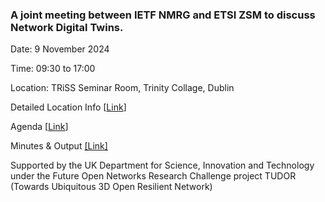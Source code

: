 ### A joint meeting between IETF NMRG and ETSI ZSM to discuss Network Digital Twins.

Date: 9 November 2024

Time: 09:30 to 17:00

Location: TRiSS Seminar Room, Trinity Collage, Dublin

Detailed Location Info [[Link](https://www.tcd.ie/triss/seminar-room/)]

Agenda [[Link](https://github.com/danielkinguk/nmrg-zsm-session/blob/main/agenda.md)]

Minutes & Output [[Link]](https://etherpad.wikimedia.org/p/nmrg-zsm-session-9-nov-2024)

Supported by the UK Department for Science, Innovation and Technology under the Future Open Networks Research
Challenge project TUDOR (Towards Ubiquitous 3D Open Resilient Network)
